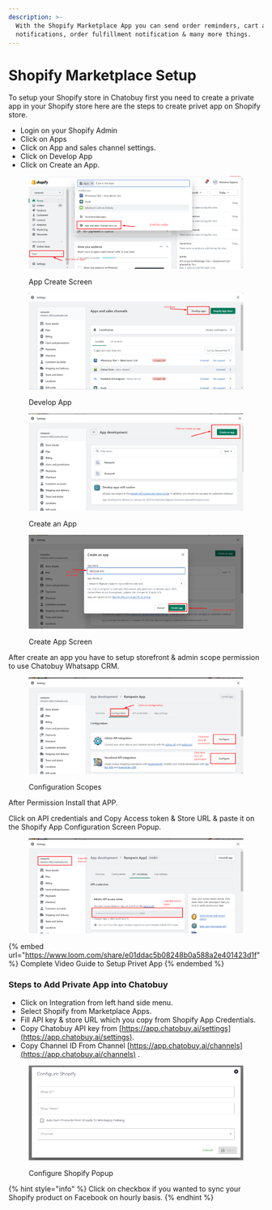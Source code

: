 ```yaml
---
description: >-
  With the Shopify Marketplace App you can send order reminders, cart abandoned
  notifications, order fulfillment notification & many more things.
---
```


# Shopify Marketplace Setup

To setup your Shopify store in Chatobuy first you need to create a private app in your Shopify store here are the steps to create privet app on Shopify store.

* Login on your Shopify Admin
* Click on Apps
* Click on App and sales channel settings.
* Click on Develop App
* Click on Create an App.

<figure><img src="../.gitbook/assets/Shopify Privet App.png" alt=""><figcaption><p>App Create Screen</p></figcaption></figure>

<figure><img src="../.gitbook/assets/appcreate (1).png" alt=""><figcaption><p>Develop App</p></figcaption></figure>

<figure><img src="../.gitbook/assets/createanapp.png" alt=""><figcaption><p>Create an App</p></figcaption></figure>

<figure><img src="../.gitbook/assets/appnamescreen.png" alt=""><figcaption><p>Create App Screen</p></figcaption></figure>

After create an app you have to setup storefront & admin scope permission to use Chatobuy Whatsapp CRM.

<figure><img src="../.gitbook/assets/confguration_permission.png" alt=""><figcaption><p>Configuration Scopes</p></figcaption></figure>

After Permission Install that APP.

Click on API credentials and Copy Access token & Store URL & paste it on the Shopify App Configuration Screen Popup.

<figure><img src="../.gitbook/assets/appcredentiols.png" alt=""><figcaption></figcaption></figure>

{% embed url="https://www.loom.com/share/e01ddac5b08248b0a588a2e401423d1f" %}
Complete Video Guide to Setup Privet App
{% endembed %}

### Steps to Add Private App into Chatobuy

* Click on Integration from left hand side menu.
* Select Shopify from Marketplace Apps.
* Fill API key & store URL which you copy from Shopify App Credentials.
* Copy Chatobuy API key from [https://app.chatobuy.ai/settings](https://app.chatobuy.ai/settings).
* Copy Channel ID From Channel [https://app.chatobuy.ai/channels](https://app.chatobuy.ai/channels) .

<figure><img src="../.gitbook/assets/configureshopify.PNG" alt=""><figcaption><p>Configure Shopify Popup</p></figcaption></figure>

{% hint style="info" %}
Click on checkbox if you wanted to sync your Shopify product on Facebook on hourly basis.
{% endhint %}
